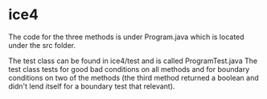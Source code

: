 # ice4

The code for the three methods is under Program.java which is located under the src folder.

The test class can be found in ice4/test and is called ProgramTest.java
The test class tests for good bad conditions on all methods and for boundary conditions on two of the methods (the third method returned a boolean and didn't lend itself for a boundary test that relevant).
